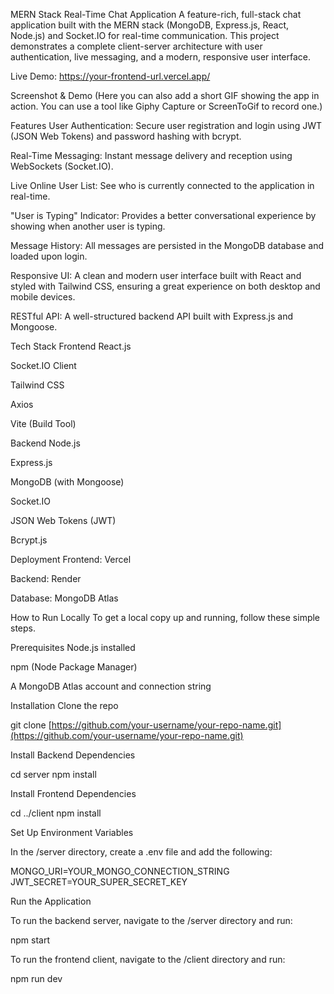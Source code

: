 MERN Stack Real-Time Chat Application
A feature-rich, full-stack chat application built with the MERN stack (MongoDB, Express.js, React, Node.js) and Socket.IO for real-time communication. This project demonstrates a complete client-server architecture with user authentication, live messaging, and a modern, responsive user interface.

Live Demo: https://your-frontend-url.vercel.app/

Screenshot & Demo
(Here you can also add a short GIF showing the app in action. You can use a tool like Giphy Capture or ScreenToGif to record one.)

Features
User Authentication: Secure user registration and login using JWT (JSON Web Tokens) and password hashing with bcrypt.

Real-Time Messaging: Instant message delivery and reception using WebSockets (Socket.IO).

Live Online User List: See who is currently connected to the application in real-time.

"User is Typing" Indicator: Provides a better conversational experience by showing when another user is typing.

Message History: All messages are persisted in the MongoDB database and loaded upon login.

Responsive UI: A clean and modern user interface built with React and styled with Tailwind CSS, ensuring a great experience on both desktop and mobile devices.

RESTful API: A well-structured backend API built with Express.js and Mongoose.

Tech Stack
Frontend
React.js

Socket.IO Client

Tailwind CSS

Axios

Vite (Build Tool)

Backend
Node.js

Express.js

MongoDB (with Mongoose)

Socket.IO

JSON Web Tokens (JWT)

Bcrypt.js

Deployment
Frontend: Vercel

Backend: Render

Database: MongoDB Atlas

How to Run Locally
To get a local copy up and running, follow these simple steps.

Prerequisites
Node.js installed

npm (Node Package Manager)

A MongoDB Atlas account and connection string

Installation
Clone the repo

git clone [https://github.com/your-username/your-repo-name.git](https://github.com/your-username/your-repo-name.git)

Install Backend Dependencies

cd server
npm install

Install Frontend Dependencies

cd ../client
npm install

Set Up Environment Variables

In the /server directory, create a .env file and add the following:

MONGO_URI=YOUR_MONGO_CONNECTION_STRING
JWT_SECRET=YOUR_SUPER_SECRET_KEY

Run the Application

To run the backend server, navigate to the /server directory and run:

npm start

To run the frontend client, navigate to the /client directory and run:

npm run dev
